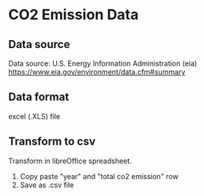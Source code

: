 # CO2 Emission Data 

## Data source

Data source: U.S. Energy Information Administration (eia) https://www.eia.gov/environment/data.cfm#summary 

## Data format
excel (.XLS) file

## Transform to csv
Transform in libreOffice spreadsheet.
1. Copy paste "year" and "total co2 emission" row
2. Save as .csv file

